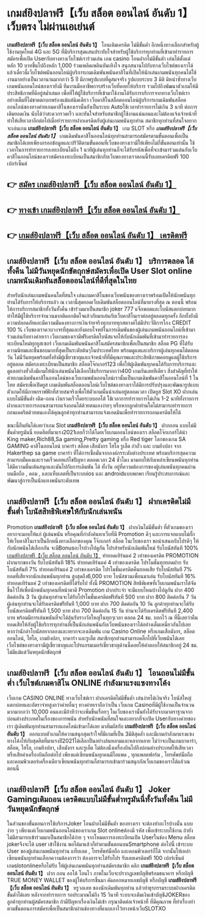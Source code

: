 # เกมส์ยิงปลาฟรี【เว็บ สล็อต ออนไลน์ อันดับ 1】  เว็บตรง ไม่ผ่านเอเย่นต์

**เกมส์ยิงปลาฟรี【เว็บ สล็อต ออนไลน์ อันดับ 1】** โอนเติมเครดิต ไม่มีขั้นต่ำ  อีกหนึ่งทางเลือกสำหรับผู้ใช้งานยุคใหม่ 4G และ 5G ที่มีบริการสุดแสนประทับใจสำหรับผู้ใช้บริการทุกท่านที่เข้ามาทำรายการสมัครเพื่อเปิด Userกับทางทางเว็บไซต์เราร่วมเล่น เกม casino  โอนฝากไม่มีขั้นต่ำ เล่นได้ตั้งแต่ หลัก 10 บาทขึ้นไปถึงหลัก 1,000 ร่วมเพลิดเพลินบันเทิงใจ สนุกสนานไปกับทางเว็บไซต์ของเราได้แล้วเดี๋ยวนี้เว็บไซต์พนันออนไลน์ผู้บริการเกมเดิมพันพนันคาสิโนที่เปิดให้นักเล่นเกมพนันทุกคนได้ใช้งานมาอย่างเป็นเวลานานมากกว่า 5 ปี มีภาพรูปแบบที่ดูสมจจริง รูปแบบระบบ 3 มิติ
มิหนำซ้ำทางเว็บเกมพนันออนไลน์ของเรายังมี ทีมงานมืออาชีพการสร้างเว็บที่คอยให้บริการ  รวมไปถึงพัฒนาตัวเกมให้มีประสิทธิภาพที่ดีอยู่สม่ำเสมอ เพื่อที่ให้ผู้ใช้บริการที่เข้ามาใช้งานได้รับการบริการจากทางเว็บไซต์เราอย่างเต็มที่ไม่ขาดตกบกพร่องแม้แต่นิดเดียว เว็บคาสิโนสล็อตออนไลน์ผู้บริการเกมเดิมพันสล็อตออนไลน์ของทางค่ายเกมคาสิโนของเรานั้นยังเป็นระบบ Autoใช้เวลาทำรายการไม่เกิน 3 นาที ต่อการเติมยอดเงิน นับได้ว่าสะดวกรวดเร็ว และทันใจสำหรับสมาชิกผู้ใช้งานแน่นอนและไม่ต้องแจ้งเจ้าหน้าที่ทำให้เสียเวลาอีกต่อไปเมื่อทำรายการฝากเครดิตกับผู้เล่นเกมพนันทุกท่าน
สมาชิกทุกท่านที่สนใจอยากจะเล่นเกม **เกมส์ยิงปลาฟรี【เว็บ สล็อต ออนไลน์ อันดับ 1】** เกม SLOT  หรือ ***เกมส์ยิงปลาฟรี【เว็บ สล็อต ออนไลน์ อันดับ 1】*** เกมเดิมพันคาสิโนออนไลน์ทุกท่านสามารถสมัครตามขั้นตอนเพื่อเป็นสมาชิกได้เลยเพียงกรอกข้อมูลและปรัวัติตามขั้นตอนที่เว็บของทางเรามีให้เพียงไม่กี่ขั้นตอนเท่านั้น ใช้เวลาในการทำรายการลงทะเบียนไม่ถึง 1 นาทีผู้เล่นทุกท่านก็จะได้รับรหัสเพื่อที่จะเข้ามาร่วมเล่นกับเว็บคาสิโนออนไลน์ของเราสมัครลงทะเบียนเป็นสมาชิกกับเว็บของทางเราตอนนี้รับเลยเครดิตฟรี 100 เปอร์เซ็นต์

## 👉 [สมัคร เกมส์ยิงปลาฟรี【เว็บ สล็อต ออนไลน์ อันดับ 1】](https://archa888.com/)
## 👉 [ทางเข้า เกมส์ยิงปลาฟรี【เว็บ สล็อต ออนไลน์ อันดับ 1】](https://archa888.com/)
## 👉 [เกมส์ยิงปลาฟรี【เว็บ สล็อต ออนไลน์ อันดับ 1】 เครดิตฟรี](https://archa888.com/)

## เกมส์ยิงปลาฟรี【เว็บ สล็อต ออนไลน์ อันดับ 1】 บริการตลอด ได้ทั้งคืน ไม่มีวันหยุดนักขัตฤกษ์สมัครเพื่อเปิด User Slot online เกมพนันเดิมพันสล็อตออนไลน์ที่ดีที่สุดในไทย

สำหรับนักเล่นเกมพนันคนใดที่สนใจ เล่นเกมคาสิโนของเว็บพนันของทางเราพร้อมเปิดให้นักพนันทุกท่านได้รับการให้บริการแล้ว ณ เวลานี้สุดยอดเว็บเดิมพันสล็อตออนไลน์ที่มาแรงที่สุด ณ ตอนนี้ พร้อมให้การบริการสมาชิกทั้งวันทั้งคืน เข้าร่วมมาเป็นสมาชิก joker 777 แจ็กพอตและโบนัสแตกบ่อยมาก ทำให้มีผู้ใช้บริการจำนวนมากติดอกติดใจแล้วกับมาเล่นกับเว็บคาสิโนเราต่ออยู่ตลอดทุกครั้ง อีกทั้งยังมีความปลอดภัยและมีความมั่นคงทางการเงินจ่ายจริงทุกบาททุกสตางค์ไม่มีประวัติการโกง CREDIT 100 % เว็บของเราควบวงจรที่สุดและยังตอบโจทย์ในการเดิมพันของผู้เล่นเกมพนันออนไลน์ที่เข้ามาร่วมเล่นกับทางค่ายเรา
เว็บเกมของเรามีฟรีเครดิตโบนัสแจกให้กับนักเดิมพันที่เข้ามาทำรายการลงทะเบียนใหม่ทุกยูสเซอร์ เว็บเกมเดิมพันพนันคาสิโนสมัครสมาชิกเพื่อเป็นสมาชิก สล็อต PG ที่ได้รับความนิยมและชื่นชอบมากที่สุดเป็นระดับต้นๆในประเทศไทย พร้อมดูแลและบริการผู้เล่นทุกคนได้ตลอดวัน ไม่มีวันหยุดพร้อมทั้งยังมีผู้เชี่ยวชาญและเจ้าหน้าที่ที่มีคุณภาพและประสิทธิภาพคอยดูแลผู้ใช้บริการอยู่ตลอด สมัครลงทะเบียนเป็นสมาชิก สล็อตโจ๊กเกอร์123 เพื่อให้ผู้เดิมพันทุกคนได้รับการบริการและดูแลอย่างทั่วถึงมีเกมให้นักเล่นพนันได้เลือกใช้บริการมากกว่า400 เกมกันเลยทีเดียว
สิ่งสำคัญที่ทำให้ค่ายเกมเดิมพันคาสิโนออนไลน์ของเว็บเกมพนันออนไลน์เรานั้นเป็นเกมเดิมพันคาสิโนออนไลน์ที่ 1 ในไทย สมัครเพื่อเปิดยูส  เกมเดิมพันสล็อตออนไลน์เว็บไซต์ของทางเราได้มีการปรับปรุงและพัฒนารูปแบบตัวเกมให้มีภาพกราฟฟิกที่สวยสมจริงเพื่อให้ตัวเกมนั้นน่าเล่นอยู่ตลอดเวลา เปิดยูส Slot XO ฝากเล่นแบบไม่มีขั้นต่ำ เติม-ถอน เงินรวดเร็วโดยระบบออโต้ ใช้เวลาการทำรายการไม่เกิน 1-2 นาทีทั้งรายการฝากและรายการถอนสามารถแจ้งถอนได้ด้วยตนเองง่ายๆ หรือหากลูกค้าท่านใดไม่สามารถทำรายการถอนเคดริตด้วยตนเองได้คุณลูกค้าทุกท่านสามารถแจ้งแอดมินเพื่อทำรายการถอนเครดิตให้ได้

ขณะนี้ยืนยันได้เลยว่าเกม Slot **เกมส์ยิงปลาฟรี【เว็บ สล็อต ออนไลน์ อันดับ 1】** ฝากถอน แบบไม่มีขั้นต่ำทรูมันนี่ ยอดฮิตที่มาแรง2021เลยก็ว่าได้โดยเว็บเกมออนไลน์ของเรา สล็อตโจ๊กเกอร์ได้นำ  King maker,Rich88,Sa gaming,Pretty gaming  หรือ Red tiger โลกของเกม SA GAMING คาสิโนออนไลน์ บาคาร่า สล็อต เสือมังกร ไฮโล รูเล็ต กำถั่ว และ เกมยิงปลา จาก Hakerthep sa game บาคาร่า ที่ได้การเชื่อมั่นจากองค์กรระดับต่างประเทศ พร้อมบริการสุดความสามารถมั่นคงและรวดเร็วคอยแก้ไขปัญหา ตลอดเวลา 24 ชั่วโมง มามอบให้กับเหล่าเซียนพนันทุกท่าน ได้มีความตื่นเต้นสนุกและมันไปกับการเดิมพัน ได้ ทั้งวัน อยู่ที่ความต้องการของผู้เล่นพนันทุกคนผ่านบนมือถือ , คอม , และแท็บเลตที่เป็นระบบios และ androidแบบพกพา เรียนรู้ประสบการณ์และพัฒนาสู่การเป็นนักแทงพนันระดับเทพ

## เกมส์ยิงปลาฟรี【เว็บ สล็อต ออนไลน์ อันดับ 1】 ฝากเครดิตไม่มีขั้นต่ำ โบนัสสิทธิพิเศษให้กับนักเล่นพนัน

 Promotion  **เกมส์ยิงปลาฟรี【เว็บ สล็อต ออนไลน์ อันดับ 1】** ฝากเงินไม่มีขั้นต่ำ ที่ตัวเกมของเราอยากจะมอบให้แก่  ผู้เล่นพนัน หรือคุณที่กำลังค้นหาเว็บที่มี  Promotion ดีๆ และการแจกแบบไม่กั๊ก ให้เว็บคาสิโนเราเป็นอีกหนึ่งทางเลือกของคุณ โจ๊กเกอร์ สล็อต ในเว็บของเรา ขอนำเสนอกับโปรดีๆ ให้กับนักพนันได้เลือกกัน จะมีBonusอะไรบ้างไปดูกัน
โปรสำหรับนักเดิมพันใหม่ รับโบนัสทันที 100% [เกมส์ยิงปลาฟรี【เว็บ สล็อต ออนไลน์ อันดับ 1】](https://archa888.com/) ทำยอดเทิร์นแค่ 2 เท่าของเครดิต
 PROMOTION ฝากแรกของวัน รับโบนัสทันที 18% ทำยอดเทิร์นแค่ 4 เท่าของเครดิต
โปรโมชั่นทุกยอดฝาก รับโบนัสทันที 7% ทำยอดเทิร์นแค่ 2 เท่าของเครดิต
โปรโมชั่นเครดิตคืนยอดเสีย รับโบนัสทันที 7% ยอดที่เสียจากนักเล่นพนันทุกท่าน สูงสุดถึง6,000 บาท
โบนัสชวนเพื่อนมาเล่น รับโบนัสทันที 16% ทำยอดเทิร์นแค่ 2 เท่าของเครดิตที่ได้รับไป
ทั้งนี้ PROMOTION สิทธิพิเศษที่เว็บเกมพนันเราได้จัดขึ้นไว้ให้เพื่อนักพนันทุกคนที่หน้าตาดี  Promotion ฝากประจำ จะมีแบบไหนบ้างไปดูกัน
ฝาก 400 ติดต่อกัน 3 วัน ผู้เล่นทุกท่านจะได้รับโปรโมชั่นเครดิตฟรีทันที 500 บาท
ฝาก 800 ติดต่อกัน 7 วัน ผู้เล่นทุกท่านจะได้รับเครดิตฟรีทันที 1,000 บาท
ฝาก 700 ติดต่อกัน 10 วัน ลูกค้าทุกท่านจะได้รับโบนัสเครดิตฟรีทันที 1,500 บาท
ฝาก 700 ติดต่อกัน 15 วัน ท่านจะได้รับเครดิตฟรีทันที 2,400 บาท
พร้อมมีการเล่นพนันที่จะได้ลุ้นรับรางวัลใหญ่ในทุกๆเวลา ตลอด 24 ชม. บอกไว้ ณ ที่นี้เลยว่าคืนยอดเสียให้กับผู้ใช้บริการทุกท่านที่เป็นนักเล่นพนันกับเว็บพนันของเราได้อย่างเต็มเหนี่ยวกันไปเลย หากว่านักล่าโบนัสอยากลองและอยากจะลงเดิมพัน เกม  Casino Online หรือเกมเสือมังกร, สล็อตออนไลน์, ไฮโล, เกมยิงปลา, บาคาร่า และรูเล็ต สมาชิกทุกท่านสามารถคลิ๊กไปที่เว็บพนันได้เลย เว็บไซต์ของทางเรามีผู้เชี่ยวชาญและโปรแกรมเมอร์เชี่ยวชาญด้านนี้คอยให้คำตอบให้สมาชิกอยู่ 24 ชม. ไม่มีแม้แต่วันหยุดนักขัตฤกษ์

## เกมส์ยิงปลาฟรี【เว็บ สล็อต ออนไลน์ อันดับ 1】 โอนถอนไม่มีขั้นต่ำ  เว็บไซต์เกมคาสิโน ONLINE กำลังมาแรงแซงทางโค้ง

เว็บเกม CASINO ONLINE ทางเว็บไซต์เรา ฝากเครดิตไม่มีขั้นต่ำ เล่นง่ายได้เงินจริง โบนัสใหญ่แตกบ่อยและอัตราจ่ายสูงกว่าค่ายอื่นๆ ทางค่ายเราถือว่าเป็น เว็บเกม Casinoที่มีผู้ใช้งานเป็นจำนวนมากมากกว่า 10,000 คนและมีถ้าทีว่าจะเพิ่มขึ้นเรื่อยๆ ในเว็บของเรานั้นยังได้รับจากมาตราฐานจากบ่อนต่างประเทศในเรื่องของการพนัน สำหรับนักพนันที่สนใจและอยากที่จะเปิด Userกับทางค่ายของเรา ผู้เดิมพันทุกท่านสามารถแอดไลน์เข้ามาได้เลย
	มาสัมผัสกับ **เกมส์ยิงปลาฟรี【เว็บ สล็อต ออนไลน์ อันดับ 1】** ออกแบบตัวเกมให้ความสนุกสุดเร้าใจที่มีเกมที่เป็น 3มิติสุดล้ำ และมีเกมกำลังมาแรงแซงทางโค้งให้กับสุดฮิตที่มาแรงปี2021ได้เลือกปั่นอย่างล้นหลามและหลากหลาย  ไม่ว่าจะเป็นเกมบาคาร่า, สล็อต, ไฮโล, เกมยิงปลา, เสือมังกร และรูเล็ต ไม่ต้องนั่งเครื่องบินไปถึงบ่อนต่างประเทศให้เสียเวลา หรือเสียค่าเครื่องบินอีกต่อไป เพียงแค่เซียนพนันทุกคนมีไอแพด , ทุกแพลตฟอร์ม , โทรศัพท์มือถือ และคอมพิวเตอร์เครื่องเดียวเซียนพนันทุกท่านก็สามารถเข้ามาร่วมสนุกกัลเว็บเกมของเราได้แล้วณ ตอนนี้

## เกมส์ยิงปลาฟรี【เว็บ สล็อต ออนไลน์ อันดับ 1】 Joker Gamingเติมถอน เครดิตแบบไม่มีขั้นต่ำทรูมันนี่ทั้งวันทั้งคืน ไม่มีวันหยุดนักขัตฤกษ์

ในส่วนของขั้นตอนการใช้บริการJoker โอนฝากไม่มีขั้นต่ำ ของทางเรา จะต้องทำอะไรบ้างนั้น แบบง่าย ๆ เพียงแค่เว็บเกมพนันออนไลน์ของเราเกม Slot onlineต้องมี รหัส เพื่อเข้าระบบใช้งาน ถ้ายังไม่มีสามารถเข้าร่วมมาเป็นสมาชิกได้ง่าย ๆ จากโหมดการลงทะเบียนเปิด Userในช่อง Menu สล็อต jokerจึงจะได้ user เข้าใช้งาน พอได้มาแล้วก็ทำตามขั้นตอนบนSmartphone ต่อไปนี้
เข้าระบบ User  ของผู้เล่นเกมพนันทุกท่าน แท็บเลต , โทรศัพท์มือถือ และคอมพิวเตอร์ก็ได้
จากนั้นให้เหล่าเซียนพนันทุกท่านเลือกความต้องการว่า ต้องการจะได้รับโปร รับเลยเครดิตฟรี 100 เปอร์เซ็นต์ เกมslotonlineหรือไม่รับ
ให้ผู้เล่นเกมพนันทุกท่านสมัครสมาชิก คลิก **เกมส์ยิงปลาฟรี【เว็บ สล็อต ออนไลน์ อันดับ 1】** ฝาก ถอน ออโต้ โอนไว ภาพในเว็บจะปรากฏเลขบัญชีพร้อมธนาคาร หรือบัญชี TRUE MONEY WALLET ของผู้ให้บริการขึ้นมา
คัดลอกหมายเลขบัญชี หรือบัญชี **เกมส์ยิงปลาฟรี【เว็บ สล็อต ออนไลน์ อันดับ 1】** ทรูวอเลท ของนักเดิมพันทุกท่าน แล้วทำธุรกรรมระบบฝากเครดิต ขั้นต่ำได้เลย
หลังจากทำรายการ รอประมาณไม่ถึง 15 วินาที ระบบจะเติมเงินเข้าบัญชีJOKERของลูกค้าทุกท่านผู้สมัครสมาชิก
ถ้ามีปัญหาเรื่องเงินไม่เข้า กรุณาติดต่อเจ้าหน้าที่ ที่มีคุณภาพ ที่ทำเรื่องทำตามขั้นตอนการสมัครเพื่อเป็นสมาชิกผ่านช่องทางที่แนบเอาไว้ทางหน้าเว็บSLOTXO


